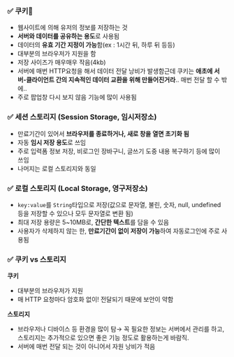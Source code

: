 ### **✅ 쿠키🍪**

- 웹사이트에 의해 유저의 정보를 저장하는 것
- **서버와 데이터를 공유하는 용도**로 사용됨
- 데이터의 **유효 기간 지정이 가능**함(ex : 1시간 뒤, 하루 뒤 등등)
- 대부분의 브라우저가 지원을 함
- 저장 사이즈가 매우매우 작음(4kb)
- 서버에 매번 HTTP요청을 해서 데이터 전달 낭비가 발생함근데 쿠키는 **애초에 서버-클라이언트 간의 지속적인 데이터 교환을 위해 만들어진거라**.. 매번 전달 할 수 밖에..
- 주로 팝업창 다시 보지 않음 기능에 많이 사용됨

### **✅ 세션 스토리지 (Session Storage, 임시저장소)**

- 만료기간이 있어서 **브라우저를 종료하거나, 새로 창을 열면 초기화 됨**
- 자동 **임시 저장 용도**로 쓰임
- 주로 입력폼 정보 저장, 비로그인 장바구니, 글쓰기 도중 내용 복구하기 등에 많이 쓰임
- 나머지는 로컬 스토리지와 동일

### **✅ 로컬 스토리지 (Local Storage, 영구저장소)**

- `key:value`를 `String`타입으로 저장(값으로 문자열, 불린, 숫자, null, undefined 등을 저장할 수 있으나 모두 문자열로 변환 됨)
- 최대 저장 용량은 5~10MB로, **간단한 텍스트**를 담을 수 있음
- 사용자가 삭제하지 않는 한, **만료기간이 없이 저장이 가능**하여 자동로그인에 주로 사용됨

### **✅ 쿠키 vs 스토리지**

**쿠키**

- 대부분의 브라우저가 지원
- 매 HTTP 요청마다 암호화 없이! 전달되기 때문에 보안이 약함

**스토리지**

- 브라우저나 디바이스 등 환경을 많이 탐→ 꼭 필요한 정보는 서버에서 관리를 하고, 스토리지는 추가적으로 있으면 좋은 기능 정도로 활용하는게 바람직.
- 서버에 매번 전달 되는 것이 아니어서 자원 낭비가 적음